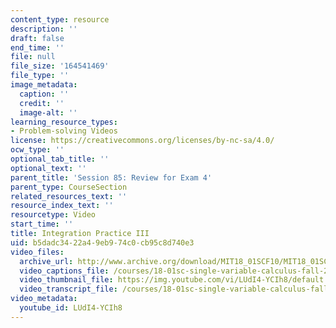```yaml
---
content_type: resource
description: ''
draft: false
end_time: ''
file: null
file_size: '164541469'
file_type: ''
image_metadata:
  caption: ''
  credit: ''
  image-alt: ''
learning_resource_types:
- Problem-solving Videos
license: https://creativecommons.org/licenses/by-nc-sa/4.0/
ocw_type: ''
optional_tab_title: ''
optional_text: ''
parent_title: 'Session 85: Review for Exam 4'
parent_type: CourseSection
related_resources_text: ''
resource_index_text: ''
resourcetype: Video
start_time: ''
title: Integration Practice III
uid: b5dadc34-22a4-9eb9-74c0-cb95c8d740e3
video_files:
  archive_url: http://www.archive.org/download/MIT18_01SCF10/MIT18_01SCF10Rec_65_300k.mp4
  video_captions_file: /courses/18-01sc-single-variable-calculus-fall-2010/796ff44d7900582c82f90e6792ff20f8_LUdI4-YCIh8.vtt
  video_thumbnail_file: https://img.youtube.com/vi/LUdI4-YCIh8/default.jpg
  video_transcript_file: /courses/18-01sc-single-variable-calculus-fall-2010/4e1ef78aaa66bd9b418102a74042fbab_LUdI4-YCIh8.pdf
video_metadata:
  youtube_id: LUdI4-YCIh8
---
```

